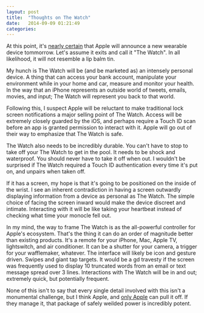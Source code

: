 ```yaml
---
layout: post
title:  "Thoughts on The Watch"
date:   2014-09-09 01:21:49
categories:
---
```


At this point, it's [nearly certain][GruberPrelude] that Apple will announce a new wearable device tommorrow. Let's assume it exits and call it "The Watch". In all likelihood, it will not resemble a lip balm tin.

My hunch is The Watch will be (and be marketed as) an intensely personal device. A thing that can access your bank account, manipulate your environment while in your home and car, measure and monitor your health. In the way that an iPhone represents an outside world of tweets, emails, movies, and input; The Watch will represent you back to that world.

Following this, I suspect Apple will be reluctant to make traditional lock screen notifications a major selling point of The Watch. Access will be extremely closely guarded by the iOS, and perhaps require a Touch ID scan before an app is granted permission to interact with it. Apple will go out of their way to emphasize that The Watch is safe. 

The Watch also needs to be incredibly durable. You can't have to stop to take off your The Watch to get in the pool. It needs to be shock and waterproof. You should never have to take it off when out. I wouldn't be surprised if The Watch required a Touch ID authentication every time it's put on, and unpairs when taken off.

If it has a screen, my hope is that it's going to be positioned on the inside of the wrist. I see an inherent contradiction in having a screen outwardly displaying information from a device as personal as The Watch. The simple choice of facing the screen inward would make the device discreet and intimate. Interacting with it will be like taking your heartbeat instead of checking what time your monocle fell out.

In my mind, the way to frame The Watch is as the all-powerful controller for Apple's ecosystem. That's the thing it can do an order of magnitude better than existing products. It's a remote for your iPhone, Mac, Apple TV, lightswitch, and air conditioner. It can be a shutter for your camera, a trigger for your wafflemaker, whatever. The interface will likely be icon and gesture driven. Swipes and giant tap targets. It would be a gd travesty if the screen was frequently used to display 10 truncated words from an email or text message spread over 3 lines. Interactions with The Watch will be in and out; extremely quick, but potentially frequent.

None of this isn't to say that every single detail involved with this isn't a monumental challenge, but I think Apple, and [only Apple][OnlyApple] can pull it off. If they manage it, that package of safely weilded power is incredibly potent.

[GruberPrelude]: http://daringfireball.net/2014/09/prelude
[OnlyApple]: http://daringfireball.net/2014/06/only_apple